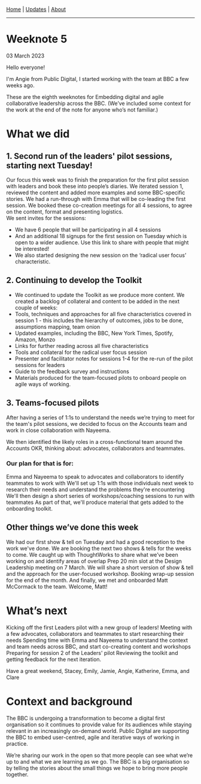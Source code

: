 [Home](../index.html) | [Updates](/updates/index.html) | [About](/about/index.html)

----

# Weeknote 5
03 March 2023


Hello everyone!

I'm Angie from Public Digital, I started working with the team at BBC a few weeks ago. 

These are the eighth weeknotes for Embedding digital and agile collaborative leadership across the BBC. (We’ve included some context for the work at the end of the note for anyone who’s not familiar.)

# What we did

## 1. Second run of the leaders' pilot sessions, starting next Tuesday!

Our focus this week was to finish the preparation for the first pilot session with leaders and book these into people’s diaries.
We iterated session 1, reviewed the content and added more examples and some BBC-specific stories. 
We had a run-through with Emma that will be co-leading the first session. We booked these co-creation meetings for all 4 sessions, to agree on the content, format and presenting logistics.   
We sent invites for the sessions: 
- We have 6 people that will be participating in all 4 sessions
- And an additional 18 signups for the first session on Tuesday which is open to a wider audience. Use this link to share with people that might be interested!
- We also started designing the new session on the ‘radical user focus’ characteristic.

## 2. Continuing to develop the Toolkit 

- We continued to update the Toolkit as we produce more content. We created a backlog of collateral and content to be added in the next couple of weeks:
- Tools, techniques and approaches for all five characteristics covered in session 1 - this includes the hierarchy of outcomes, jobs to be done, assumptions mapping, team onion
- Updated examples, including the BBC, New York Times, Spotify, Amazon, Monzo
- Links for further reading across all five characteristics
- Tools and collateral for the radical user focus session
- Presenter and facilitator notes for sessions 1-4 for the re-run of the pilot sessions for leaders
- Guide to the feedback survey and instructions
- Materials produced for the team-focused pilots to onboard people on agile ways of working.


## 3. Teams-focused pilots

After having a series of 1:1s to understand the needs we’re trying to meet for the team's pilot sessions, we decided to focus on the Accounts team and work in close collaboration with Nayeema. 

We then identified the likely roles in a cross-functional team around the Accounts OKR, thinking about: advocates, collaborators and teammates. 

### Our plan for that is for:
Emma and Nayeema to speak to advocates and collaborators to identify teammates to work with
We'll set up 1:1s with those individuals next week to research their needs and understand the problems they're encountering
We'll then design a short series of workshops/coaching sessions to run with teammates
As part of that, we'll produce material that gets added to the onboarding toolkit.

## Other things we’ve done this week

We had our first show & tell on Tuesday and had a good reception to the work we've done. We are booking the next two shows & tells for the weeks to come. 
We caught up with ThoughtWorks to share what we’ve been working on and identify areas of overlap
Prep 20 min slot at the Design Leadership meeting on 7 March. We will share a short version of show & tell and the approach for the user-focused workshop. 
Booking wrap-up session for the end of the month. 
And finally, we met and onboarded Matt McCormack to the team. Welcome, Matt!

# What’s next
Kicking off the first Leaders pilot with a new group of leaders!
Meeting with a few advocates, collaborators and teammates to start researching their needs
Spending time with Emma and Nayeema to understand the context and team needs across BBC, and start co-creating content and workshops 
Preparing for session 2 of the Leaders' pilot
Reviewing the toolkit and getting feedback for the next iteration. 

Have a great weekend,
Stacey, Emily, Jamie, Angie, Katherine, Emma, and Clare

# Context and background

The BBC is undergoing a transformation to become a digital first organisation so it continues to provide value for its audiences while staying relevant in an increasingly on-demand world. Public Digital are supporting the BBC to embed user-centred, agile and iterative ways of working in practice.

We’re sharing our work in the open so that more people can see what we’re up to and what we are learning as we go. The BBC is a big organisation so by telling the stories about the small things we hope to bring more people together.

